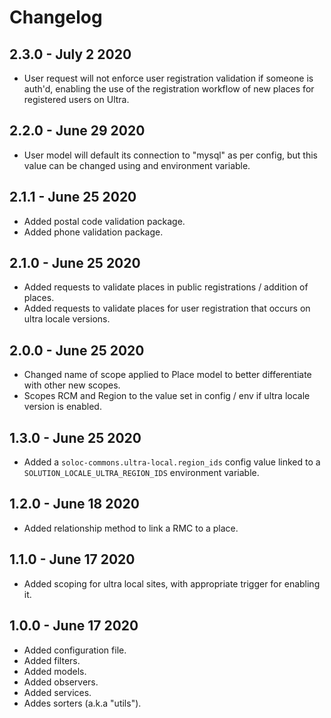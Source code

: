 # Changelog

## 2.3.0 - July 2 2020

- User request will not enforce user registration validation if someone is auth'd, enabling the use of the registration workflow of new places for registered users on Ultra.

## 2.2.0 - June 29 2020

- User model will default its connection to "mysql" as per config, but this value can be changed using and environment variable.

## 2.1.1 - June 25 2020

- Added postal code validation package.
- Added phone validation package.

## 2.1.0 - June 25 2020

- Added requests to validate places in public registrations / addition of places.
- Added requests to validate places for user registration that occurs on ultra locale versions.

## 2.0.0 - June 25 2020

- Changed name of scope applied to Place model to better differentiate with other new scopes.
- Scopes RCM and Region to the value set in config / env if ultra locale version is enabled.

## 1.3.0 - June 25 2020

- Added a `soloc-commons.ultra-local.region_ids` config value linked to a `SOLUTION_LOCALE_ULTRA_REGION_IDS` environment variable.

## 1.2.0 - June 18 2020

- Added relationship method to link a RMC to a place.

## 1.1.0 - June 17 2020

- Added scoping for ultra local sites, with appropriate trigger for enabling it.

## 1.0.0 - June 17 2020

- Added configuration file.
- Added filters.
- Added models.
- Added observers.
- Added services.
- Addes sorters (a.k.a "utils").
